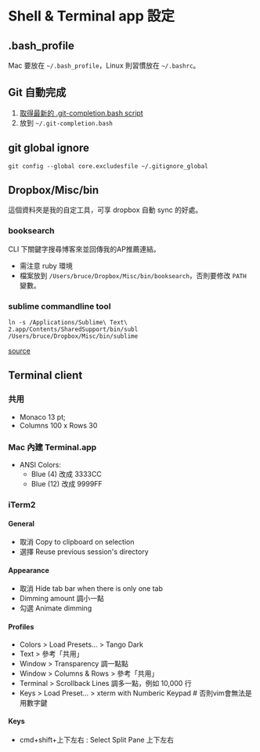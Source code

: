 # Shell & Terminal app 設定

## .bash_profile
Mac 要放在 `~/.bash_profile`，Linux 則習慣放在 `~/.bashrc`。

## Git 自動完成
1. [取得最新的 .git-completion.bash script](http://git.kernel.org/cgit/git/git.git/plain/contrib/completion/)
2. 放到 `~/.git-completion.bash`

## git global ignore
    git config --global core.excludesfile ~/.gitignore_global

## Dropbox/Misc/bin
這個資料夾是我的自定工具，可享 dropbox 自動 sync 的好處。

### booksearch
CLI 下關鍵字搜尋博客來並回傳我的AP推薦連結。

* 需注意 ruby 環境
* 檔案放到 `/Users/bruce/Dropbox/Misc/bin/booksearch`，否則要修改 `PATH` 變數。

### sublime commandline tool

    ln -s /Applications/Sublime\ Text\ 2.app/Contents/SharedSupport/bin/subl /Users/bruce/Dropbox/Misc/bin/sublime

[source](https://gist.github.com/olivierlacan/1195304)

## Terminal client
### 共用
* Monaco 13 pt;
* Columns 100 x Rows 30

### Mac 內建 Terminal.app
* ANSI Colors:
  * Blue (4) 改成 3333CC
  * Blue (12) 改成 9999FF

### iTerm2
#### General
* 取消 Copy to clipboard on selection
* 選擇 Reuse previous session's directory

#### Appearance
* 取消 Hide tab bar when there is only one tab
* Dimming amount 調小一點
* 勾選 Animate dimming

#### Profiles
* Colors > Load Presets... > Tango Dark
* Text > 參考「共用」
* Window > Transparency 調一點點
* Window > Columns & Rows > 參考「共用」
* Terminal > Scrollback Lines 調多一點，例如 10,000 行
* Keys > Load Preset... > xterm with Numberic Keypad # 否則vim會無法是用數字鍵

#### Keys
  * cmd+shift+上下左右 : Select Split Pane 上下左右
